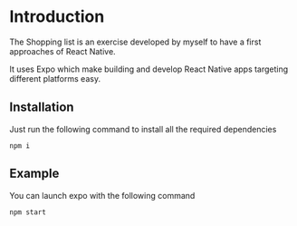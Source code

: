 # Introduction

The Shopping list is an exercise developed by myself to have a first approaches of React Native.

It uses Expo which make building and develop React Native apps targeting different platforms easy.

## Installation

Just run the following command to install all the required dependencies

```
npm i
```

## Example

You can launch expo with the following command

```
npm start
```
